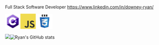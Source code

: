 Full Stack Software Developer
https://www.linkedin.com/in/downey-ryan/



<img src="https://raw.githubusercontent.com/rjdny/rjdny/main/c-logo-icon-18.png" alt="" width="50" height="50" /><img src="https://raw.githubusercontent.com/rjdny/rjdny/main/download.png" alt="" width="50" height="50" />
<img src="https://raw.githubusercontent.com/rjdny/rjdny/main/css3-logo-png-transparent.png" alt="" width="50" height="50" />


[![ ](https://github-readme-stats.vercel.app/api/top-langs/?username=rjdny&theme=radical)](https://github.com/anuraghazra/github-readme-stats)![Ryan's GitHub stats](https://github-readme-stats.vercel.app/api?username=rjdny&layout=compact&show_icons=true&theme=radical)

